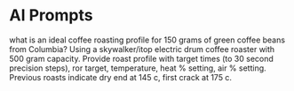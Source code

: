 
# AI Prompts

what is an ideal coffee roasting profile for 150 grams of green coffee beans from Columbia? Using a skywalker/itop electric drum coffee roaster with 500 gram capacity.  Provide roast profile with target times (to 30 second precision steps), ror target, temperature, heat % setting, air % setting.  Previous roasts indicate dry end at 145 c, first crack at 175 c.


